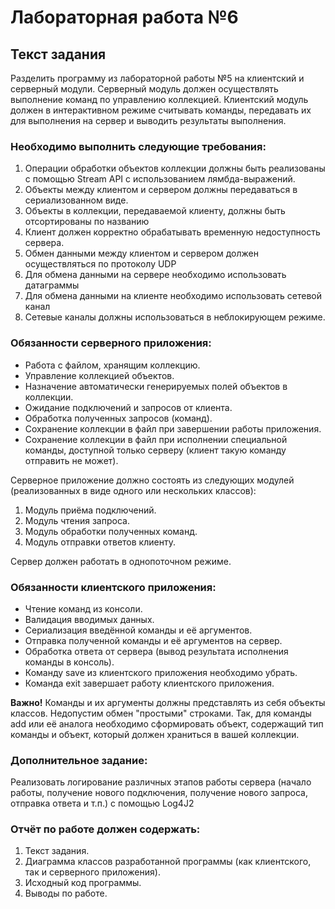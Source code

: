 # Лабораторная работа №6

## Текст задания

Разделить программу из лабораторной работы №5 на клиентский и серверный модули. Серверный модуль должен осуществлять выполнение команд по управлению коллекцией. Клиентский модуль должен в интерактивном режиме считывать команды, передавать их для выполнения на сервер и выводить результаты выполнения.

### Необходимо выполнить следующие требования:

1. Операции обработки объектов коллекции должны быть реализованы с помощью Stream API с использованием лямбда-выражений.
2. Объекты между клиентом и сервером должны передаваться в сериализованном виде.
3. Объекты в коллекции, передаваемой клиенту, должны быть отсортированы по названию
4. Клиент должен корректно обрабатывать временную недоступность сервера.
5. Обмен данными между клиентом и сервером должен осуществляться по протоколу UDP
6. Для обмена данными на сервере необходимо использовать датаграммы
7. Для обмена данными на клиенте необходимо использовать сетевой канал
8. Сетевые каналы должны использоваться в неблокирующем режиме.

### Обязанности серверного приложения:

- Работа с файлом, хранящим коллекцию.
- Управление коллекцией объектов.
- Назначение автоматически генерируемых полей объектов в коллекции.
- Ожидание подключений и запросов от клиента.
- Обработка полученных запросов (команд).
- Сохранение коллекции в файл при завершении работы приложения.
- Сохранение коллекции в файл при исполнении специальной команды, доступной только серверу (клиент такую команду отправить не может).

Серверное приложение должно состоять из следующих модулей (реализованных в виде одного или нескольких классов):

1. Модуль приёма подключений.
2. Модуль чтения запроса.
3. Модуль обработки полученных команд.
4. Модуль отправки ответов клиенту.

Сервер должен работать в однопоточном режиме.

### Обязанности клиентского приложения:

- Чтение команд из консоли.
- Валидация вводимых данных.
- Сериализация введённой команды и её аргументов.
- Отправка полученной команды и её аргументов на сервер.
- Обработка ответа от сервера (вывод результата исполнения команды в консоль).
- Команду save из клиентского приложения необходимо убрать.
- Команда exit завершает работу клиентского приложения.

**Важно!** Команды и их аргументы должны представлять из себя объекты классов. Недопустим обмен "простыми" строками. Так, для команды add или её аналога необходимо сформировать объект, содержащий тип команды и объект, который должен храниться в вашей коллекции.

### Дополнительное задание:

Реализовать логирование различных этапов работы сервера (начало работы, получение нового подключения, получение нового запроса, отправка ответа и т.п.) с помощью Log4J2

### Отчёт по работе должен содержать:

1. Текст задания.
2. Диаграмма классов разработанной программы (как клиентского, так и серверного приложения).
3. Исходный код программы.
4. Выводы по работе.